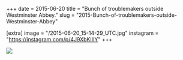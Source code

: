 +++
date = 2015-06-20
title = "Bunch of troublemakers outside Westminster Abbey."
slug = "2015-Bunch-of-troublemakers-outside-Westminster-Abbey"

[extra]
image = "/2015-06-20_15-14-29_UTC.jpg"
instagram = "https://instagram.com/p/4J9XbKIIIY"
+++

<img src="/2015-06-20_15-14-29_UTC.jpg" />
